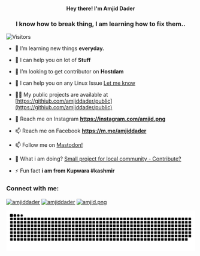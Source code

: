 <h4 align="center"> Hey there! I'm <b> Amjid Dader </b></h4>

<h3 align="center">I know how to break thing, I am learning how to fix them..</h3>

![Visitors](https://api.visitorbadge.io/api/visitors?path=amjiddader&label=VISITORS&labelColor=%232ccce4&countColor=%23f47373&labelStyle=upper)


- 🔭 I’m learning new things **everyday.**

- 🌱 I can help you on lot of **Stuff**

- 👯 I’m looking to get contributor on **Hostdam**

- 🤝 I can help you on any Linux Issue [Let me know](https://m.me/amjiddader)

- 👨‍💻 My public projects are available at [https://githiub.com/amjiddader/public](https://githiub.com/amjiddader/public)

- 💬 Reach me on Instagram **https://instagram.com/amjid.png**

- 📫 Reach me on Facebook **https://m.me/amjiddader**

- 📫 Follow me on <a href="https://wansaw.com/@amjiddader" rel="me">Mastodon!</a>

- 📄 What i am doing? [Small project for local community - Contribute?](https://github.com/wansawinc/sairbeen)


- ⚡ Fun fact **i am from Kupwara #kashmir**

<h3 align="left">Connect with me:</h3>
<p align="left">
<a href="https://twitter.com/amjiddader" target="blank"><img align="center" src="https://cdn.jsdelivr.net/npm/simple-icons@3.0.1/icons/twitter.svg" alt="amjiddader" height="30" width="40" /></a>
<a href="https://fb.com/amjiddader" target="blank"><img align="center" src="https://cdn.jsdelivr.net/npm/simple-icons@3.0.1/icons/facebook.svg" alt="amjiddader" height="30" width="40" /></a>
<a href="https://instagram.com/login.js" target="blank"><img align="center" src="https://cdn.jsdelivr.net/npm/simple-icons@3.0.1/icons/instagram.svg" alt="amjid.png" height="30" width="40" /></a>
</p>


<img align="center" src="https://github.com/amjiddader/snk/raw/refs/heads/output/github-contribution-grid-snake.svg" alt="Snake animation" />


<!--
**amjiddader/amjiddader** is a ✨ _special_ ✨ repository because its `README.md` (this file) appears on your GitHub profile.

Here are some ideas to get you started:

- 🔭 I’m currently working on ...
- 🌱 I’m currently learning ...
- 👯 I’m looking to collaborate on ...
- 🤔 I’m looking for help with ...
- 💬 Ask me about ...
- 📫 How to reach me: ...
- 😄 Pronouns: ...
- ⚡ Fun fact: ...

-->
